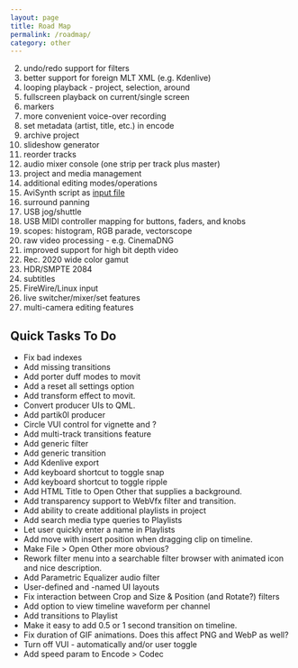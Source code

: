 ```yaml
---
layout: page
title: Road Map
permalink: /roadmap/
category: other
---
```


<!-- Shotcut Responsive -->
<ins class="adsbygoogle"
    style="display:block"
    data-ad-client="ca-pub-1305424236533187"
    data-ad-slot="3403753557"
    data-ad-format="auto"></ins>
<script>
(adsbygoogle = window.adsbygoogle || []).push({});
</script>

2. undo/redo support for filters
4. better support for foreign MLT XML (e.g. Kdenlive)
5. looping playback - project, selection, around
6. fullscreen playback on current/single screen
13. markers
8. more convenient voice-over recording
10. set metadata (artist, title, etc.) in encode
10. archive project
14. slideshow generator
16. reorder tracks
18. audio mixer console (one strip per track plus master)
19. project and media management
20. additional editing modes/operations
21. AviSynth script as [input file](http://www.ffmpeg.org/general.html#AviSynth)
22. surround panning
23. USB jog/shuttle
24. USB MIDI controller mapping for buttons, faders, and knobs
25. scopes: histogram, RGB parade, vectorscope
26. raw video processing - e.g. CinemaDNG
27. improved support for high bit depth video
28. Rec. 2020 wide color gamut
29. HDR/SMPTE 2084
30. subtitles
31. FireWire/Linux input
32. live switcher/mixer/set features
33. multi-camera editing features

Quick Tasks To Do
-----------------

-   Fix bad indexes
-   Add missing transitions
-   Add porter duff modes to movit
-   Add a reset all settings option
-   Add transform effect to movit.
-   Convert producer UIs to QML.
-   Add partik0l producer
-   Circle VUI control for vignette and ?
-   Add multi-track transitions feature
-   Add generic filter
-   Add generic transition
-   Add Kdenlive export
-   Add keyboard shortcut to toggle snap
-   Add keyboard shortcut to toggle ripple
-   Add HTML Title to Open Other that supplies a background.
-   Add transparency support to WebVfx filter and transition.
-   Add ability to create additional playlists in project
-   Add search media type queries to Playlists
-   Let user quickly enter a name in Playlists
-   Add move with insert position when dragging clip on timeline.
-   Make File > Open Other more obvious?
-   Rework filter menu into a searchable filter browser with animated
    icon and nice description.
-   Add Parametric Equalizer audio filter
-   User-defined and -named UI layouts
-   Fix interaction between Crop and Size & Position (and Rotate?) filters
-   Add option to view timeline waveform per channel
-   Add transitions to Playlist
-   Make it easy to add 0.5 or 1 second transition on timeline.
-   Fix duration of GIF animations. Does this affect PNG and WebP as well?
-   Turn off VUI - automatically and/or user toggle
-   Add speed param to Encode > Codec
